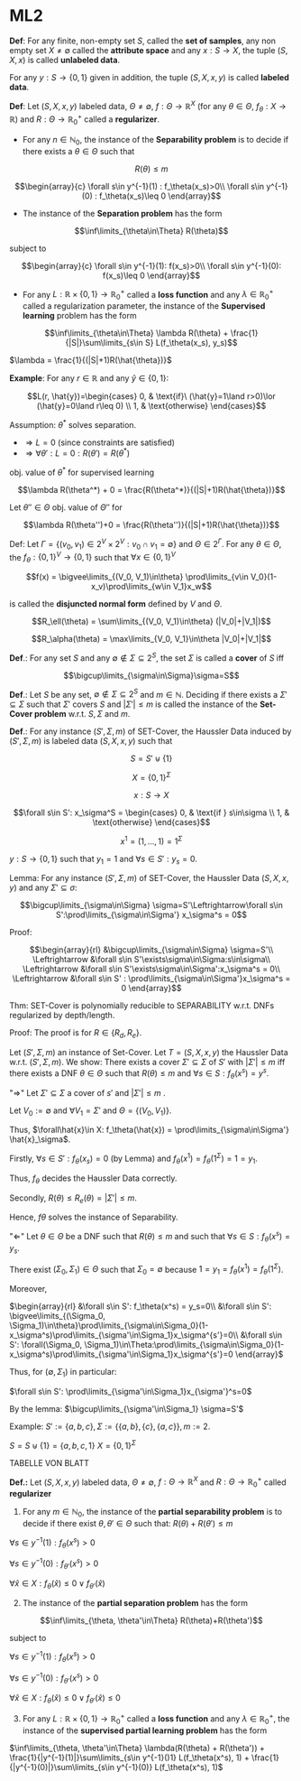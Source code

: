 # ML2

**Def**: For any finite, non-empty set $S$, called the **set of samples**, any non empty set $X\neq\emptyset$ called the **attribute space** and any $x:S\to X$, the tuple $(S, X, x)$ is called **unlabeled data**.

For any $y:S\to\{0,1\}$ given in addition, the tuple $(S, X, x, y)$ is called **labeled data**.

**Def**: Let $(S, X, x, y)$ labeled data, $\Theta\neq\emptyset$, $f:\Theta\to\mathbb{R}^X$ (for any $\theta\in\Theta$, $f_\theta:X\to\mathbb{R}$) and $R:\Theta\to\mathbb{R}^+_0$ called a **regularizer**.

- For any $n\in\mathbb{N}_0$, the instance of the **Separability problem** is to decide if there exists a $\theta\in\Theta$ such that

$$R(\theta)\leq m$$

$$\begin{array}{c}
\forall s\in y^{-1}(1) : f_\theta(x_s)>0\\
\forall s\in y^{-1}(0) : f_\theta(x_s)\leq 0
\end{array}$$

- The instance of the **Separation problem** has the form 

$$\inf\limits_{\theta\in\Theta} R(\theta)$$

subject to 

$$\begin{array}{c}
\forall s\in y^{-1}(1): f(x_s)>0\\
\forall s\in y^{-1}(0): f(x_s)\leq 0
\end{array}$$

- For any $L:\mathbb{R}\times\{0,1\}\to\mathbb{R}_0^+$ called a **loss function** and any $\lambda\in\mathbb{R}^+_0$ called a regularization parameter, the instance of the **Supervised learning** problem has the form

$$\inf\limits_{\theta\in\Theta} \lambda R(\theta) + \frac{1}{|S|}\sum\limits_{s\in S} L(f_\theta(x_s), y_s)$$

$\lambda = \frac{1}{(|S|+1)R(\hat{\theta})}$

**Example**: For any $r\in\mathbb{R}$ and any $\hat{y}\in\{0,1\}$:

$$L(r, \hat{y})=\begin{cases}
      0, & \text{if}\ (\hat{y}=1\land r>0)\lor (\hat{y}=0\land r\leq 0) \\
      1, & \text{otherwise}
    \end{cases}$$
    
    
 Assumption: $\theta^*$ solves separation. 
 
- $\Rightarrow L=0$ (since constraints are satisfied)
- $\Rightarrow \forall \theta':L=0: R(\theta') =R(\theta^*)$

obj. value of $\theta^*$ for supervised learning

$$\lambda R(\theta^*) + 0 = \frac{R(\theta^*)}{(|S|+1)R(\hat{\theta})}$$

Let $\theta''\in\Theta$ obj. value of $\Theta''$ for 

$$\lambda R(\theta'')+0 = \frac{R(\theta'')}{(|S|+1)R(\hat{\theta})}$$



Def: Let $\Gamma = \left\{(v_0, v_1)\in 2^V\times 2^V : v_0\cap v_1 = \emptyset\right\}$ and $\Theta\in 2^\Gamma$. For any $\theta\in\Theta$, the $f_\theta:\{0,1\}^V\to\{0,1\}$ such that $\forall x\in\{0,1\}^V$

$$f(x) = \bigvee\limits_{(V_0, V_1)\in\theta} \prod\limits_{v\in V_0}(1-x_v)\prod\limits_{w\in V_1}x_w$$

is called the **disjuncted normal form** defined by $V$ and $\Theta$.

$$R_\ell(\theta) = \sum\limits_{(V_0, V_1)\in\theta} (|V_0|+|V_1|)$$


$$R_\alpha(\theta) = \max\limits_{V_0, V_1}\in\theta |V_0|+|V_1|$$




**Def**.: For any set $S$ and any $\emptyset\notin\Sigma\subseteq 2^S$, the set $\Sigma$ is called a **cover** of $S$ iff 

$$\bigcup\limits_{\sigma\in\Sigma}\sigma=S$$

**Def**.: Let $S$ be any set, $\emptyset\notin\Sigma\subseteq 2^S$ and $m\in\mathbb{N}$. Deciding if there exists a $\Sigma'\subseteq\Sigma$ such that $\Sigma'$ covers $S$ and $|\Sigma'|\leq m$ is called the instance of the **Set-Cover problem** w.r.t. $S, \Sigma$ and $m$.

**Def**.: For any instance $(S', \Sigma, m)$ of SET-Cover, the Haussler Data induced by $(S', \Sigma, m)$ is labeled data $(S, X, x, y)$ such that

$$S=S'\uplus \{1\}$$

$$X = \{0,1\}^\Sigma$$

$$x:S\to X$$

$$\forall s\in S': x_\sigma^S = \begin{cases}
      0, & \text{if } s\in\sigma \\
      1, & \text{otherwise}
    \end{cases}$$

$$x^1 = (1, ..., 1) = 1^\Sigma$$

$y : S\to\{0,1\}$ such that $y_1=1$ and $\forall s\in S':y_s=0$.

Lemma: For any instance $(S', \Sigma, m)$ of SET-Cover, the Haussler Data ($S, X, x, y)$ and any $\Sigma'\subseteq\sigma$:

$$\bigcup\limits_{\sigma\in\Sigma} \sigma=S'\Leftrightarrow\forall s\in S':\prod\limits_{\sigma\in\Sigma'} x_\sigma^s = 0$$

Proof:

$$\begin{array}{rl}
&\bigcup\limits_{\sigma\in\Sigma} \sigma=S'\\
\Leftrightarrow &\forall s\in S'\exists\sigma\in\Sigma:s\in\sigma\\
\Leftrightarrow &\forall s\in S'\exists\sigma\in\Sigma':x_\sigma^s = 0\\
\Leftrightarrow &\forall s\in S' : \prod\limits_{\sigma\in\Sigma'}x_\sigma^s = 0
\end{array}$$


Thm: SET-Cover is polynomially reducible to SEPARABILITY w.r.t. DNFs regularized by depth/length.

Proof: The proof is for $R\in \{R_d, R_e\}$.

Let $(S', \Sigma, m)$ an instance of Set-Cover.
Let $T=(S, X, x, y)$ the Haussler Data w.r.t. $(S', \Sigma, m)$. We show: There exists a cover $\Sigma'\subseteq\Sigma$ of $S'$ with $|\Sigma'|\leq m$ iff there exists a DNF $\theta\in\Theta$ such that $R(\theta)\leq m$ and $\forall s\in S: f_\theta(x^s)=y^s$.

"$\Rightarrow$"  Let $\Sigma'\subseteq\Sigma$ a cover of $s'$ and $|\Sigma'|\leq m$ .

Let $V_0:=\emptyset$ and $\forall V_1=\Sigma'$ and $\Theta=\{(V_0, V_1)\}$.

Thus, $\forall\hat{x}\in X: f_\theta(\hat{x}) = \prod\limits_{\sigma\in\Sigma'} \hat{x}_\sigma$.

Firstly, $\forall s\in S': f_\theta(x_s) = 0$ (by Lemma) and $f_\theta(x^1) = f_\theta(1^\Sigma)=1=y_1$.

Thus, $f_\theta$ decides the Haussler Data correctly.

Secondly, $R(\theta)\leq R_e(\theta) = |\Sigma'|\leq m$.

Hence, $f\theta$ solves the instance of Separability.

"$\Leftarrow$" Let $\theta\in\Theta$ be a DNF such that $R(\theta)\leq m$ and such that $\forall s\in S: f_\theta(x^s) = y_s$.

There exist $(\Sigma_0, \Sigma_1)\in\Theta$ such that $\Sigma_0=\emptyset$ because $1=y_1=f_\theta(x^1)=f_\theta(1^\Sigma)$.

Moreover,

$\begin{array}{rl}
&\forall s\in S': f_\theta(x^s) = y_s=0\\
&\forall s\in S': \bigvee\limits_{(\Sigma_0, \Sigma_1)\in\theta}\prod\limits_{\sigma\in\Sigma_0}(1-x_\sigma^s)\prod\limits_{\sigma'\in\Sigma_1}x_\sigma^{s'}=0\\
&\forall s\in S': \forall(\Sigma_0, \Sigma_1)\in\Theta:\prod\limits_{\sigma\in\Sigma_0}(1-x_\sigma^s)\prod\limits_{\sigma'\in\Sigma_1}x_\sigma^{s'}=0
\end{array}$

Thus, for $(\emptyset, \Sigma_1)$ in particular:

$\forall s\in S': \prod\limits_{\sigma'\in\Sigma_1}x_{\sigma'}^s=0$

By the lemma: $\bigcup\limits_{\sigma'\in\Sigma_1} \sigma=S'$

Example: $S':=\{a,b,c\}, \Sigma:=\{\{a,b\}, \{c\}, \{a,c\}\}, m:= 2$.

$S=S\uplus \{1\} = \{a,b,c,1\}$
$X = \{0,1\}^\Sigma$

TABELLE VON BLATT






**Def.:** Let $(S, X, x, y)$ labeled data, $\Theta\neq\emptyset$, $f:\Theta\to\mathbb{R}^X$ and $R:\Theta\to\mathbb{R}_0^+$ called **regularizer**

1) For any $m\in\mathbb{N}_0$, the instance of the **partial separability problem** is to decide if there exist $\theta, \theta'\in\Theta$ such that: $R(\theta)+R(\theta')\leq m$

$\forall s\in y^{-1}(1) : f_\theta(x^s) > 0$

$\forall s\in y^{-1}(0) : f_{\theta'}(x^s) > 0$

$\forall \hat{x}\in X : f_{\theta}(\hat{x}) \leq 0\lor f_{\theta'}(\hat{x})$


2) The instance of the **partial separation problem** has the form

$$\inf\limits_{\theta, \theta'\in\Theta} R(\theta)+R(\theta')$$

subject to

$\forall s\in y^{-1}(1) : f_\theta(x^s) > 0$

$\forall s\in y^{-1}(0) : f_{\theta'}(x^s) > 0$

$\forall \hat{x}\in X :f_{\theta}(\hat{x})\leq 0\lor f_{\theta'}(\hat{x})\leq 0$

3) For any $L:\mathbb{R}\times \{0,1\}\to\mathbb{R}_0^+$ called a **loss function** and any $\lambda\in\mathbb{R}_0^+$, the instance of the **supervised partial learning problem** has the form

$\inf\limits_{\theta, \theta'\in\Theta} \lambda(R(\theta) + R(\theta')) + \frac{1}{|y^{-1}(1)|}\sum\limits_{s\in y^{-1}()1} L(f_\theta(x^s), 1) + \frac{1}{|y^{-1}(0)|}\sum\limits_{s\in y^{-1}(0)} L(f_\theta(x^s), 1)$


